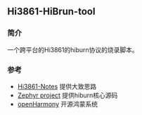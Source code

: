 ## Hi3861-HiBrun-tool

### 简介

一个跨平台的Hi3861的hiburn协议的烧录脚本。<br>

### 参考

- [Hi3861-Notes](https://github.com/koendv/hi3861_notes) 提供大致思路
- [Zephyr project](https://github.com/xingrz/zephyr/blob/87f33dc624405e1a0e99fb78715cfd644421106b/scripts/west_commands/runners/hiburn.py)
  提供hiburn核心源码
- [openHarmony](https://github.com/openharmony) 开源鸿蒙系统